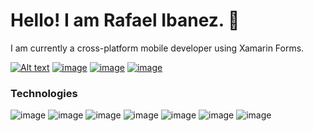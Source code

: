 # Hello! I am Rafael Ibanez. :wave:

I am currently a cross-platform mobile developer using Xamarin Forms. 

[![Alt text](https://img.shields.io/badge/LinkedIn-0077B5?style=for-the-badge&logo=linkedin&logoColor=white)](https://linkedin.com/in/rafaelid) [![image](https://img.shields.io/badge/Twitter-1DA1F2?style=for-the-badge&logo=twitter&logoColor=white)](https://twitter.com/ralf_id) [![image](https://img.shields.io/badge/GitHub-100000?style=for-the-badge&logo=github&logoColor=white)](https://github.com/ralfId) [![image](https://img.shields.io/badge/website-000000?style=for-the-badge&logo=About.me&logoColor=white)](https://ralfid.netlify.app/)
<!-- Ademas me e capacitado y puesto en practica en el ambito laboral: web apis con .Net Core, aplicaciones MVC con .Net Core. Tambien e aprendido React Js y recientemente Node JS. -->

### Technologies

![image](https://img.shields.io/badge/Xamarin-3498DB?style=for-the-badge&logo=xamarin&logoColor=white) ![image](https://img.shields.io/badge/.NET-512BD4?style=for-the-badge&logo=dotnet&logoColor=white)  ![image](https://img.shields.io/badge/JavaScript-323330?style=for-the-badge&logo=javascript&logoColor=F7DF1E) ![image](https://img.shields.io/badge/React-20232A?style=for-the-badge&logo=react&logoColor=61DAFB) ![image](https://img.shields.io/badge/Redux-593D88?style=for-the-badge&logo=redux&logoColor=white) ![image](https://img.shields.io/badge/Node.js-339933?style=for-the-badge&logo=nodedotjs&logoColor=white) ![image](https://img.shields.io/badge/Express.js-000000?style=for-the-badge&logo=express&logoColor=white)
